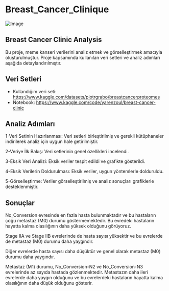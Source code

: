 # Breast_Cancer_Clinique

![Image](https://github.com/user-attachments/assets/3aebe812-b56c-46e2-a32d-8f656e2ba284)





##  **Breast Cancer Clinic Analysis**
Bu proje, meme kanseri verilerini analiz etmek ve görselleştirmek amacıyla oluşturulmuştur. Proje kapsamında kullanılan veri setleri ve analiz adımları aşağıda detaylandırılmıştır.

## **Veri Setleri**
- Kullandığım veri seti: https://www.kaggle.com/datasets/piotrgrabo/breastcancerproteomes
- Notebook: https://www.kaggle.com/code/yarenzoul/breast-cancer-clinic

## **Analiz Adımları**
1-Veri Setinin Hazırlanması: Veri setleri birleştirilmiş ve gerekli kütüphaneler indirilerek analiz için uygun hale getirilmiştir.

2-Veriye İlk Bakış: Veri setlerinin genel özellikleri incelendi.

3-Eksik Veri Analizi: Eksik veriler tespit edildi ve grafikte gösterildi.

4-Eksik Verilerin Doldurulması: Eksik veriler, uygun yöntemlerle dolduruldu.

5-Görselleştirme: Veriler görselleştirilmiş ve analiz sonuçları grafiklerle desteklenmiştir.

## **Sonuçlar**
No_Conversion evresinde en fazla hasta bulunmaktadır ve bu hastaların çoğu metastaz (M0) durumu göstermemektedir. Bu evredeki hastaların hayatta kalma olasılığının daha yüksek olduğunu görüyoruz.

Stage IIA ve Stage IIB evrelerinde de hasta sayısı yüksektir ve bu evrelerde de metastaz (M0) durumu daha yaygındır.

Diğer evrelerde hasta sayısı daha düşüktür ve genel olarak metastaz (M0) durumu daha yaygındır.

Metastaz (M1) durumu, No_Conversion-N2 ve No_Conversion-N3 evrelerinde az sayıda hastada gözlenmektedir. Metastazın daha ileri evrelerde daha yaygın olduğunu ve bu evrelerdeki hastaların hayatta kalma olasılığının daha düşük olduğunu gösterir.

